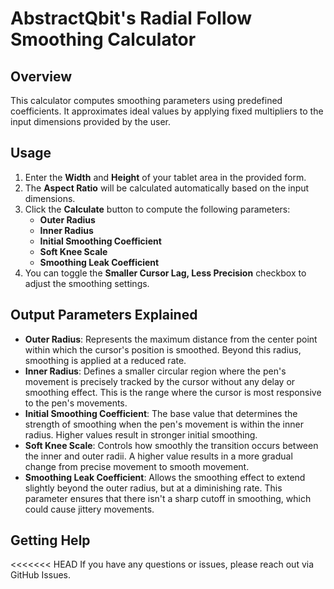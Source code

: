# AbstractQbit's Radial Follow Smoothing Calculator

## Overview

This calculator computes smoothing parameters using predefined coefficients. It approximates ideal values by applying fixed multipliers to the input dimensions provided by the user.

## Usage

1. Enter the **Width** and **Height** of your tablet area in the provided form.
2. The **Aspect Ratio** will be calculated automatically based on the input dimensions.
3. Click the **Calculate** button to compute the following parameters:
   - **Outer Radius**
   - **Inner Radius**
   - **Initial Smoothing Coefficient**
   - **Soft Knee Scale**
   - **Smoothing Leak Coefficient**
4. You can toggle the **Smaller Cursor Lag, Less Precision** checkbox to adjust the smoothing settings.

## Output Parameters Explained

- **Outer Radius**: Represents the maximum distance from the center point within which the cursor's position is smoothed. Beyond this radius, smoothing is applied at a reduced rate.
- **Inner Radius**: Defines a smaller circular region where the pen's movement is precisely tracked by the cursor without any delay or smoothing effect. This is the range where the cursor is most responsive to the pen's movements.
- **Initial Smoothing Coefficient**: The base value that determines the strength of smoothing when the pen's movement is within the inner radius. Higher values result in stronger initial smoothing.
- **Soft Knee Scale**: Controls how smoothly the transition occurs between the inner and outer radii. A higher value results in a more gradual change from precise movement to smooth movement.
- **Smoothing Leak Coefficient**: Allows the smoothing effect to extend slightly beyond the outer radius, but at a diminishing rate. This parameter ensures that there isn't a sharp cutoff in smoothing, which could cause jittery movements.



## Getting Help

<<<<<<< HEAD
If you have any questions or issues, please reach out via GitHub Issues.
